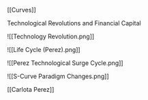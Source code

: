 [[Curves]]






Technological Revolutions and Financial Capital


![[Technology Revolution.png]]

![[Life Cycle (Perez).png]]


![[Perez Technological Surge Cycle.png]]

![[S-Curve Paradigm Changes.png]]


[[Carlota Perez]]